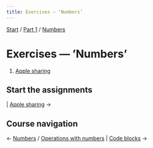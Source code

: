 ```yaml
---
title: Exercises — ‘Numbers’
---
```


[Start](/raku-course/) / [Part 1](/raku-course/part1) / [Numbers](..)

# Exercises — ’Numbers’

1. [Apple sharing](apple-sharing)

## Start the assignments

| [Apple sharing](apple-sharing) →

## Course navigation

← [Numbers](/raku-course/numbers) / [Operations with numbers](/raku-course/numbers/operations) | [Code blocks](/raku-course/code-blocks) →
